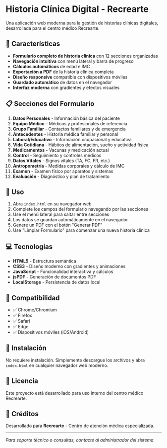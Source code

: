 # Historia Clínica Digital - Recrearte

Una aplicación web moderna para la gestión de historias clínicas digitales, desarrollada para el centro médico Recrearte.

## 🏥 Características

- **Formulario completo de historia clínica** con 12 secciones organizadas
- **Navegación intuitiva** con menú lateral y barra de progreso
- **Cálculos automáticos** de edad e IMC
- **Exportación a PDF** de la historia clínica completa
- **Diseño responsive** compatible con dispositivos móviles
- **Guardado automático** de datos en el navegador
- **Interfaz moderna** con gradientes y efectos visuales

## 📋 Secciones del Formulario

1. **Datos Personales** - Información básica del paciente
2. **Equipo Médico** - Médicos y profesionales de referencia
3. **Grupo Familiar** - Contactos familiares y de emergencia
4. **Antecedentes** - Historia médica familiar y personal
5. **Laboral/Educativo** - Información ocupacional y educativa
6. **Vida Cotidiana** - Hábitos de alimentación, sueño y actividad física
7. **Medicamentos** - Vacunas y medicación actual
8. **Control** - Seguimiento y controles médicos
9. **Datos Vitales** - Signos vitales (TA, FC, FR, etc.)
10. **Antropometría** - Medidas corporales y cálculo de IMC
11. **Examen** - Examen físico por aparatos y sistemas
12. **Evaluación** - Diagnóstico y plan de tratamiento

## 🚀 Uso

1. Abra `index.html` en su navegador web
2. Complete los campos del formulario navegando por las secciones
3. Use el menú lateral para saltar entre secciones
4. Los datos se guardan automáticamente en el navegador
5. Genere un PDF con el botón "Generar PDF"
6. Use "Limpiar Formulario" para comenzar una nueva historia clínica

## 💻 Tecnologías

- **HTML5** - Estructura semántica
- **CSS3** - Diseño moderno con gradientes y animaciones
- **JavaScript** - Funcionalidad interactiva y cálculos
- **jsPDF** - Generación de documentos PDF
- **LocalStorage** - Persistencia de datos local

## 📱 Compatibilidad

- ✅ Chrome/Chromium
- ✅ Firefox
- ✅ Safari
- ✅ Edge
- ✅ Dispositivos móviles (iOS/Android)

## 🔧 Instalación

No requiere instalación. Simplemente descargue los archivos y abra `index.html` en cualquier navegador web moderno.

## 📄 Licencia

Este proyecto está desarrollado para uso interno del centro médico Recrearte.

## 👥 Créditos

Desarrollado para **Recrearte** - Centro de atención médica especializada.

---

*Para soporte técnico o consultas, contacte al administrador del sistema.*

